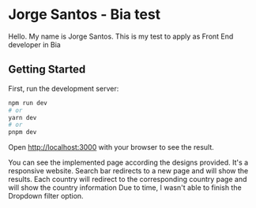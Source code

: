 # Jorge Santos - Bia test
Hello. My name is Jorge Santos. This is my test to apply as Front End developer in Bia

## Getting Started

First, run the development server:

```bash
npm run dev
# or
yarn dev
# or
pnpm dev
```

Open [http://localhost:3000](http://localhost:3000) with your browser to see the result.

You can see the implemented page according the designs provided. It's a responsive website.
Search bar redirects to a new page and will show the results. Each country will redirect to the corresponding country page and will show the country information
Due to time, I wasn't able to finish the Dropdown filter option.

